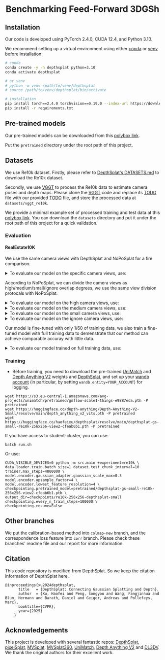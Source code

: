 <p align="center">
  <h1 align="center">Benchmarking Feed-Forward 3DGSh</h1>
  <div align="center"></div>
</p>

## Installation

Our code is developed using PyTorch 2.4.0, CUDA 12.4, and Python 3.10. 

We recommend setting up a virtual environment using either [conda](https://docs.anaconda.com/miniconda/) or [venv](https://docs.python.org/3/library/venv.html) before installation:

```bash
# conda
conda create -y -n depthsplat python=3.10
conda activate depthsplat

# or venv
# python -m venv /path/to/venv/depthsplat
# source /path/to/venv/depthsplat/bin/activate

# installation
pip install torch==2.4.0 torchvision==0.19.0 --index-url https://download.pytorch.org/whl/cu124
pip install -r requirements.txt
```

## Pre-trained models

Our pre-trained models can be downloaded from this [polybox link](https://polybox.ethz.ch/index.php/s/2cCrcS2tsAf9RnW).

Put the `pretrained` directory under the root path of this project.


## Datasets

We use Re10k dataset. Firstly, please refer to [DepthSplat's DATASETS.md](https://github.com/cvg/depthsplat/blob/main/DATASETS.md) to download the Re10k dataset.

Secondly, we use [VGGT](https://github.com/facebookresearch/vggt/tree/main) to process the Re10k data to estimate camera poses and depth maps. Please clone the [VGGT](https://github.com/facebookresearch/vggt/tree/main) code and replace its [TODO]() file with our provided [TODO]() file, and store the processed data at `datasets/vggt_re10k`.

We provide a minimal example set of processed training and test data at this [polybox link](https://polybox.ethz.ch/index.php/s/2cCrcS2tsAf9RnW). You can download the `datasets` directory and put it under the root path of this project for a quick validation.


### Evaluation

#### RealEstate10K

We use the same camera views with DepthSplat and NoPoSplat for a fire comparison. 

<details>
<summary>To evaluate our model on the specific camera views, use:</summary> 

```
CUDA_VISIBLE_DEVICES=0 python -m src.main +experiment=re10k \
dataset.test_chunk_interval=1 model.encoder.upsample_factor=4 \
model.encoder.lowest_feature_resolution=4 \
checkpointing.pretrained_model=pretrained/epoch_212-step_277951.ckpt \
mode=test dataset/view_sampler=evaluation \
dataset.view_sampler.index_path=assets/evaluation_index_re10k.json \
test.save_input_images=true \
test.save_gt_image=true \
test.save_image=true

```
</details>

According to NoPoSplat, we can divide the camera views as high/medium/small/ignore overlap degrees, we use the same view division protocals with NoPoSplat.


<details>
<summary>To evaluate our model on the high camera views, use:</summary> 

```
CUDA_VISIBLE_DEVICES=0 python -m src.main +experiment=re10k \
dataset.test_chunk_interval=1 model.encoder.upsample_factor=4 \
model.encoder.lowest_feature_resolution=4 \
checkpointing.pretrained_model=pretrained/epoch_212-step_277951.ckpt \
mode=test dataset/view_sampler=evaluation \
dataset.view_sampler.index_path=assets/evaluation_index_re10k_high.json \
test.save_input_images=true \
test.save_gt_image=true \
test.save_image=true
```
</details>


<details>
<summary>To evaluate our model on the medium camera views, use:</summary>

```
CUDA_VISIBLE_DEVICES=0 python -m src.main +experiment=re10k \
dataset.test_chunk_interval=1 model.encoder.upsample_factor=4 \
model.encoder.lowest_feature_resolution=4 \
checkpointing.pretrained_model=pretrained/epoch_212-step_277951.ckpt \
mode=test dataset/view_sampler=evaluation \
dataset.view_sampler.index_path=assets/evaluation_index_re10k_medium.json \
test.save_input_images=true \
test.save_gt_image=true \
test.save_image=true

```
</details>


<details>
<summary>To evaluate our model on the small camera views, use:</summary>

```
CUDA_VISIBLE_DEVICES=0 python -m src.main +experiment=re10k \
dataset.test_chunk_interval=1 model.encoder.upsample_factor=4 \
model.encoder.lowest_feature_resolution=4 \
checkpointing.pretrained_model=pretrained/epoch_212-step_277951.ckpt \
mode=test dataset/view_sampler=evaluation \
dataset.view_sampler.index_path=assets/evaluation_index_re10k_small.json \
test.save_input_images=true \
test.save_gt_image=true \
test.save_image=true

```
</details>


<details>
<summary>To evaluate our model on the ignore camera views, use:</summary> 

```
CUDA_VISIBLE_DEVICES=0 python -m src.main +experiment=re10k \
dataset.test_chunk_interval=1 model.encoder.upsample_factor=4 \
model.encoder.lowest_feature_resolution=4 \
checkpointing.pretrained_model=pretrained/epoch_212-step_277951.ckpt \
mode=test dataset/view_sampler=evaluation \
dataset.view_sampler.index_path=assets/evaluation_index_re10k_ignore.json \
test.save_input_images=true \
test.save_gt_image=true \
test.save_image=true
```
</details>

Our model is fine-tuned with only 1/60 of training data, we also train a fine-tuned model with full training data to demenstrate that our method can achieve comparable accuray with little data.

<details>
<summary>To evaluate our model trained on full training data, use:</summary> 

```
CUDA_VISIBLE_DEVICES=0 python -m src.main +experiment=re10k \
dataset.test_chunk_interval=1 model.encoder.upsample_factor=4 \
model.encoder.lowest_feature_resolution=4 \
checkpointing.pretrained_model=pretrained/epoch_18-step_150000.ckpt \
mode=test dataset/view_sampler=evaluation \
dataset.view_sampler.index_path=assets/evaluation_index_re10k.json \
test.save_input_images=true \
test.save_gt_image=true \
test.save_image=true

```
</details>

### Training

- Before training, you need to download the pre-trained [UniMatch](https://github.com/autonomousvision/unimatch) and [Depth Anything V2](https://github.com/DepthAnything/Depth-Anything-V2) weights and [DepthSplat](https://github.com/cvg/depthsplat), and set up your [wandb account](config/main.yaml) (in particular, by setting `wandb.entity=YOUR_ACCOUNT`) for logging.

```
wget https://s3.eu-central-1.amazonaws.com/avg-projects/unimatch/pretrained/gmflow-scale1-things-e9887eda.pth -P pretrained
wget https://huggingface.co/depth-anything/Depth-Anything-V2-Small/resolve/main/depth_anything_v2_vits.pth -P pretrained
wget https://huggingface.co/haofeixu/depthsplat/resolve/main/depthsplat-gs-small-re10k-256x256-view2-cfeab6b1.pth -P pretrained
```

If you have access to student-cluster, you can use:
```
batch run.sh
```
Or use:
```
CUDA_VISIBLE_DEVICES=0 python -m src.main +experiment=re10k \
data_loader.train.batch_size=1 dataset.test_chunk_interval=10 trainer.max_steps=4800000 \
model.encoder.gaussian_adapter.gaussian_scale_max=0.3 model.encoder.upsample_factor=4 \
model.encoder.lowest_feature_resolution=4 \
checkpointing.pretrained_model=pretrained/depthsplat-gs-small-re10k-256x256-view2-cfeab6b1.pth \
output_dir=checkpoints/re10k-256x256-depthsplat-small checkpointing.every_n_train_steps=100000 \
checkpointing.resume=False
```

## Other branches

We put the calibration-based method into `colmap-new` branch, and the correspondence loss feature into `corr` branch. Please check these branches' readme file and our report for more information.

## Citation
This code repository is modified from DepthSplat. So we keep the citation information of DepthSplat here.

```
@inproceedings{xu2024depthsplat,
      title   = {DepthSplat: Connecting Gaussian Splatting and Depth},
      author  = {Xu, Haofei and Peng, Songyou and Wang, Fangjinhua and Blum, Hermann and Barath, Daniel and Geiger, Andreas and Pollefeys, Marc},
      booktitle={CVPR},
      year={2025}
    }
```



## Acknowledgements

This project is developed with several fantastic repos: [DepthSplat](https://github.com/cvg/depthsplat/tree/main), [pixelSplat](https://github.com/dcharatan/pixelsplat), [MVSplat](https://github.com/donydchen/mvsplat), [MVSplat360](https://github.com/donydchen/mvsplat360), [UniMatch](https://github.com/autonomousvision/unimatch), [Depth Anything V2](https://github.com/DepthAnything/Depth-Anything-V2) and [DL3DV](https://github.com/DL3DV-10K/Dataset). We thank the original authors for their excellent work.


